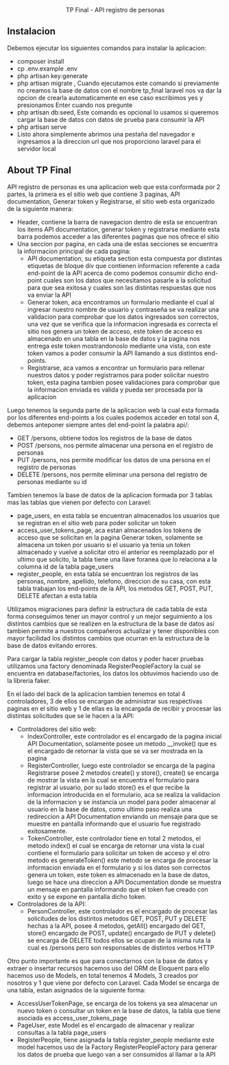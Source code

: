 <p align="center">TP Final - API registro de personas</p>

## Instalacion

Debemos ejecutar los siguientes comandos para instalar la aplicacion:
  - composer install
  - cp .env.example .env
  - php artisan key:generate
  - php artisan migrate , Cuando ejecutamos este comando si previamente no creamos la base de datos con el nombre tp_final laravel nos va dar la opcion de crearla automaticamente en ese caso escribimos yes y presionamos Enter cuando nos pregunte
  - php artisan db:seed, Este comando es opcional lo usamos si queremos cargar la base de datos con datos de prueba para consumir la API
  - php artisan serve
  - Listo ahora simplemente abrimos una pestaña del navegador e ingresamos a la direccion url que nos proporciono laravel para el servidor local

## About TP Final

API registro de personas es una aplicacion web que esta conformada por 2 partes, la primera es el sitio web que contiene 3 paginas, API documentation, Generar token y Registrarse, el sitio web esta organizado de la siguiente manera:
* Header, contiene la barra de navegacion dentro de esta se encuentran los items API documentation, generar token y registrarse mediante esta barra podemos acceder a las diferentes paginas que nos ofrece el sitio
* Una seccion por pagina, en cada una de estas secciones se encuentra la informacion principal de cada pagina:
     - API documentation, su etiqueta section esta compuesta por distintas etiquetas de bloque div que contienen informacion referente a cada end-point de la API acerca de como podemos consumir dicho end-point cuales son los datos que necesitamos pasarle a la solicitud para que sea exitosa y cuales son las distintas respuestas que nos va enviar la API
     - Generar token, aca encontramos un formulario mediante el cual al ingresar nuestro nombre de usuario y contraseña se va realizar una validacion para comprobar que los datos ingresados son correctos, una vez que se verifica que la informacion ingresada es correcta el sitio nos genera un token de acceso, este token de acceso es almacenado en una tabla en la base de datos y la pagina nos entrega este token mostrandonoslo mediante una vista, con este token vamos a poder consumir la API llamando a sus distintos end-points.
     -  Registrarse, aca vamos a encontrar un formulario para rellenar nuestros datos y poder registrarnos para poder solicitar nuestro token, esta pagina tambien posee validaciones para comprobar que la informacion enviada es valida y pueda ser procesada por la aplicacion

Luego tenemos la segunda parte de la aplicacion web la cual esta formada por los diferentes end-points a los cuales podemos acceder en total son 4, debemos anteponer siempre antes del end-point la palabra api/:
* GET /persons, obtiene todos los registros de la base de datos
* POST /persons, nos permite almacenar una persona en el registro de personas
* PUT /persons, nos permite modificar los datos de una persona en el registro de personas
* DELETE /persons, nos permite eliminar una persona del registro de personas mediante su id

Tambien tenemos la base de datos de la aplicacion formada por 3 tablas mas las tablas que vienen por defecto con Laravel:
* page_users, en esta tabla se encuentran almacenados los usuarios que se registran en el sitio web para poder solicitar un token
* access_user_tokens_page, aca estan almacenados los tokens de acceso que se solicitan en la pagina Generar token, solamente se almacena un token por usuario si el usuario ya tenia un token almacenado y vuelve a solicitar otro el anterior es reemplazado por el ultimo que solicito, la tabla tiene una llave foranea que lo relaciona a la columna id de la tabla page_users
* register_people, en esta tabla se encuentran los registros de las personas, nombre, apellido, telefono, direccion de su casa, con esta tabla trabajan los end-points de la API, los metodos GET, POST, PUT, DELETE afectan a esta tabla

Utilizamos migraciones para definir la estructura de cada tabla de esta forma conseguimos tener un mayor control y un mejor seguimiento a los distintos cambios que se realizen en la estructura de la base de datos asi tambien permite a nuestros compañeros actualizar y tener disponibles con mayor facilidad los distintos cambios que ocurran en la estructura de la base de datos evitando errores.

Para cargar la tabla register_people con datos y poder hacer pruebas utilizamos una factory denominada RegisterPeopleFactory la cual se encuentra en database/factories, los datos los obtuvimos haciendo uso de la libreria faker.

En el lado del back de la aplicacion tambien tenemos en total 4 controladores, 3 de ellos se encargan de administrar sus respectivas paginas en el sitio web y 1 de ellas es la encargada de recibir y procesar las distintas solicitudes que se le hacen a la API:
* Controladores del sitio web:
   - IndexController, este controlador es el encargado de la pagina inicial API Documentation, solamente posee un metodo __invoke() que es el encargado de retornar la vista que se va ser mostrada en la pagina
   - RegisterController, luego este controlador se encarga de la pagina Registrarse posee 2 metodos create() y store(), create() se encarga de mostrar la vista en la cual se encuentra el formulario para registrar al usuario, por su lado store() es el que recibe la informacion introducida en el formulario, aca se realiza la validacion de la informacion y se instancia un model para poder almacenar al usuario en la base de datos, como ultimo paso realiza una redireccion a API Documentation enviando un mensaje para que se muestre en pantalla informando que el usuario fue registrado exitosamente.
   - TokenController, este controlador tiene en total 2 metodos, el metodo index() el cual se encarga de retornar una vista la cual contiene el formulario para solicitar un token de acceso y el otro metodo es generateToken() este metodo se encarga de procesar la informacion enviada en el formulario y si los datos son correctos genera un token, este token es almacenado en la base de datos, luego se hace una direccion a API Documentation donde se muestra un mensaje en pantalla informando que el token fue creado con exito y se expone en pantalla dicho token.
* Controladores de la API:
   - PersonController, este controlador es el encargado de procesar las solicitudes de los distintos metodos GET, POST, PUT y DELETE hechas a la API, posee 4 metodos, getAll() encargado del GET, store() encargado de POST, update() encargado de PUT y delete() se encarga de DELETE todos ellos se ocupan de la misma ruta la cual es /persons pero son responsables de distintos verbos HTTP

Otro punto importante es que para conectarnos con la base de datos y extraer o insertar recursos hacemos uso del ORM de Eloquent para ello hacemos uso de Models, en total tenemos 4 Models, 3 creados por nosotros y 1 que viene por defecto con Laravel. Cada Model se encarga de una tabla, estan asignados de la siguiente forma:
  - AccessUserTokenPage, se encarga de los tokens ya sea almacenar un nuevo token o consultar un token en la base de datos, la tabla que tiene asociada es access_user_tokens_page
  - PageUser, este Model es el encargado de almacenar y realizar consultas a la tabla page_users
  - RegisterPeople, tiene asignada la tabla register_people mediante este model hacemos uso de la Factory RegisterPeopleFactory para generar los datos de prueba que luego van a ser consumidos al llamar a la API